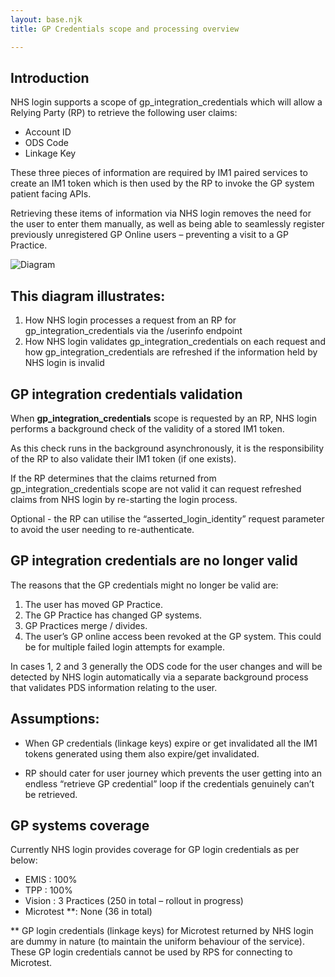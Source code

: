 ```yaml
---
layout: base.njk
title: GP Credentials scope and processing overview

---
```


## Introduction

NHS login supports a scope of gp_integration_credentials which will allow a Relying Party (RP) to retrieve the following user claims:

- Account ID
- ODS Code
- Linkage Key

These three pieces of information are required by IM1 paired services to create an IM1 token which is then used by the RP to invoke the GP system patient facing APIs. 

Retrieving these items of information via NHS login removes the need for the user to enter them manually, as well as being able to seamlessly register previously unregistered GP Online users – preventing a visit to a GP Practice.

![Diagram](nhslogin/images/gp-credentials-diagram.png)

## This diagram illustrates:
1. How NHS login processes a request from an RP for gp_integration_credentials via the /userinfo endpoint
2. How NHS login validates gp_integration_credentials on each request and how gp_integration_credentials are refreshed if the information held by NHS login is invalid

## GP integration credentials validation

When **gp_integration_credentials** scope is requested by an RP, NHS login performs a background check of the validity of a stored IM1 token. 

As this check runs in the background asynchronously, it is the responsibility of the RP to also validate their IM1 token (if one exists).

If the RP determines that the claims returned from gp_integration_credentials scope are not valid it can request refreshed claims from NHS login by re-starting the login process.

Optional - the RP can utilise the “asserted_login_identity” request parameter to avoid the user needing to re-authenticate.

## GP integration credentials are no longer valid

The reasons that the GP credentials might no longer be valid are:

1. The user has moved GP Practice.
2. The GP Practice has changed GP systems.
3. GP Practices merge / divides.
4. The user’s GP online access been revoked at the GP system. This could be for multiple failed login attempts for example.

In cases 1, 2 and 3 generally the ODS code for the user changes and will be detected by NHS login automatically via a separate background process that validates PDS information relating to the user.

## Assumptions: 
- When GP credentials (linkage keys) expire or get invalidated all the IM1 tokens generated using them also expire/get invalidated.

- RP should cater for user journey which prevents the user getting into an endless “retrieve GP credential” loop if the credentials genuinely can’t be retrieved.

## GP systems coverage

Currently NHS login provides coverage for GP login credentials as per below:


- EMIS :  100%
- TPP  : 100%
- Vision : 3 Practices (250 in total – rollout in progress)
- Microtest **: None (36 in total)

** GP login credentials (linkage keys) for Microtest returned by NHS login are dummy in nature (to maintain the uniform behaviour of the service). These GP login credentials cannot be used by RPS for connecting to Microtest. 


